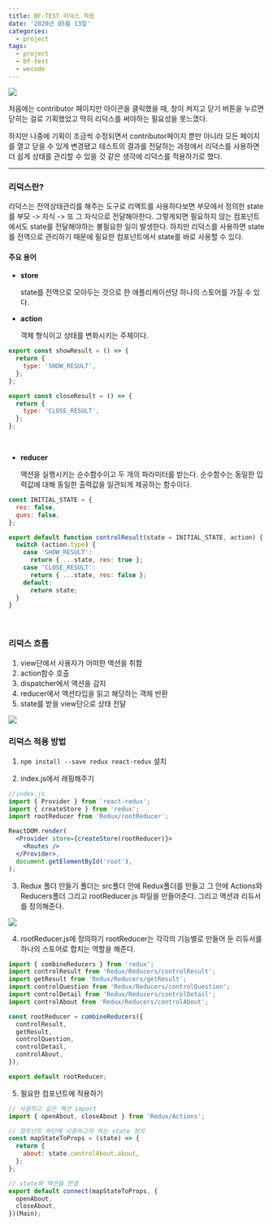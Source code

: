 ```yaml
---
title: BF-TEST 리덕스 적용
date: '2020년 05월 13일'
categories:
  - project
tags:
  - project
  - bf-test
  - wecode
---
```


![](https://images.velog.io/images/ppl8709/post/c7199502-dab3-4892-a2a8-87d074c627c8/main.png)

처음에는 contributor 페이지만 아이콘을 클릭했을 때, 창이 켜지고 닫기 버튼을 누르면 닫히는 걸로 기획했었고 딱히 리덕스를 써야하는 필요성을 못느꼈다.

하지만 나중에 기획이 조금씩 수정되면서 contributor페이지 뿐만 아니라 모든 페이지를 열고 닫을 수 있게 변경됐고 테스트의 결과를 전달하는 과정에서 리덕스를 사용하면 더 쉽게 상태를 관리할 수 있을 것 같은 생각에 리덕스를 적용하기로 했다.

---

### 리덕스란?

리덕스는 전역상태관리를 해주는 도구로 리액트를 사용하다보면 부모에서 정의한 state를 부모 -> 자식 -> 또 그 자식으로 전달해아한다. 그렇게되면 필요하지 않는 컴포넌트에서도 state를 전달해야하는 불필요한 일이 발생한다. 하지만 리덕스를 사용하면 state를 전역으로 관리하기 때문에 필요한 컴포넌트에서 state를 바로 사용할 수 있다.

#### 주요 용어

- **store**

  state를 전역으로 모아두는 것으로 한 애플리케이션당 하나의 스토어를 가질 수 있다.

- **action**

  객체 형식이고 상태를 변화시키는 주체이다.

```jsx
export const showResult = () => {
  return {
    type: 'SHOW_RESULT',
  };
};

export const closeResult = () => {
  return {
    type: 'CLOSE_RESULT',
  };
};
```

<br />

- **reducer**

  액션을 실행시키는 순수함수이고 두 개의 파라미터를 받는다. 순수함수는 동일한 입력값에 대해 동일한 출력값을 일관되게 제공하는 함수이다.

```jsx
const INITIAL_STATE = {
  res: false,
  ques: false,
};

export default function controlResult(state = INITIAL_STATE, action) {
  switch (action.type) {
    case 'SHOW_RESULT':
      return { ...state, res: true };
    case 'CLOSE_RESULT':
      return { ...state, res: false };
    default:
      return state;
  }
}
```

<br />

### 리덕스 흐름

1. view단에서 사용자가 어떠한 액션을 취함
2. action함수 호출
3. dispatcher에서 액션을 감지
4. reducer에서 액션타입을 읽고 해당하는 객체 반환
5. state를 받을 view단으로 상태 전달

![](https://res.cloudinary.com/practicaldev/image/fetch/s--m5BdPzhS--/c_limit%2Cf_auto%2Cfl_progressive%2Cq_66%2Cw_880/https://i.imgur.com/riadAin.gif)

### 리덕스 적용 방법

1. `npm install --save redux react-redux` 설치

2. index.js에서 래핑해주기

```jsx
//index.js
import { Provider } from 'react-redux';
import { createStore } from 'redux';
import rootReducer from 'Redux/rootReducer';

ReactDOM.render(
  <Provider store={createStore(rootReducer)}>
    <Routes />
  </Provider>,
  document.getElementById('root'),
);
```

3. Redux 폴더 만들기
   폴더는 src폴더 안에 Redux폴더를 만들고 그 안에 Actions와 Reducers폴더 그리고 rootReducer.js 파일을 만들어준다. 그리고 액션과 리듀서를 정의해준다.

![](https://images.velog.io/images/ppl8709/post/596905e8-7065-42dd-a1ed-7d8560b85b99/%E1%84%89%E1%85%B3%E1%84%8F%E1%85%B3%E1%84%85%E1%85%B5%E1%86%AB%E1%84%89%E1%85%A3%E1%86%BA%202020-05-03%20%E1%84%8B%E1%85%A9%E1%84%92%E1%85%AE%205.44.17.png)

4. rootReducer.js에 정의하기
   rootReducer는 각각의 기능별로 만들어 둔 리듀서를 하나의 스토어로 합치는 역할을 해준다.

```jsx
import { combineReducers } from 'redux';
import controlResult from 'Redux/Reducers/controlResult';
import getResult from 'Redux/Reducers/getResult';
import controlQuestion from 'Redux/Reducers/controlQuestion';
import controlDetail from 'Redux/Reducers/controlDetail';
import controlAbout from 'Redux/Reducers/controlAbout';

const rootReducer = combineReducers({
  controlResult,
  getResult,
  controlQuestion,
  controlDetail,
  controlAbout,
});

export default rootReducer;
```

5. 필요한 컴포넌트에 적용하기

```jsx
// 사용하고 싶은 액션 import
import { openAbout, closeAbout } from 'Redux/Actions';

// 컴포넌트 하단에 사용하고자 하는 state 정의
const mapStateToProps = (state) => {
  return {
    about: state.controlAbout.about,
  };
};

// state와 액션을 연결
export default connect(mapStateToProps, {
  openAbout,
  closeAbout,
})(Main);
```
